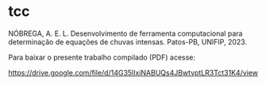 # tcc
NÓBREGA, A. E. L. Desenvolvimento de ferramenta computacional para determinação de equações de chuvas intensas. Patos-PB, UNIFIP, 2023.

Para baixar o presente trabalho compilado (PDF) acesse:

https://drive.google.com/file/d/14G35lIxiNABUQs4JBwtvptLR3Tct31K4/view
